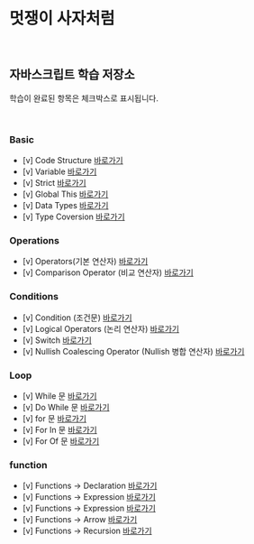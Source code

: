 # 멋쟁이 사자처럼

<br>

## 자바스크립트 학습 저장소

학습이 완료된 항목은 체크박스로 표시됩니다.

<br>

### Basic

- [v] Code Structure [바로가기](client\chapter\core\01.codeStructure.js)
- [v] Variable [바로가기](client\chapter\core\02.variables.js)
- [v] Strict [바로가기](client\chapter\core\03.strictMode.js)
- [v] Global This [바로가기](client\chapter\core\04.globalThis.js)
- [v] Data Types [바로가기](client\chapter\core\05.dataType.js)
- [v] Type Coversion [바로가기](client\chapter\core\06.typeConversion.js)

### Operations

- [v] Operators(기본 연산자) [바로가기](client\chapter\core\07-1.operation.js)
- [v] Comparison Operator (비교 연산자) [바로가기](client\chapter\core\07-2.operation.js)

### Conditions

- [v] Condition (조건문) [바로가기](client\chapter\core\08-1.condition.js)
- [v] Logical Operators (논리 연산자) [바로가기](client\chapter\core\08-2.condition.js)
- [v] Switch [바로가기](client\chapter\core\08-3.condition.js)
- [v] Nullish Coalescing Operator (Nullish 병합 연산자) [바로가기](client\chapter\core\08-4.condition.js)

### Loop

- [v] While 문 [바로가기](client\chapter\core\09-1.loop.js)
- [v] Do While 문 [바로가기](client\chapter\core\09-2.loop.js)
- [v] for 문 [바로가기](client\chapter\core\09-3.loop.js)
- [v] For In 문 [바로가기](client\chapter\core\09-4.loop.js)
- [v] For Of 문 [바로가기](client\chapter\core\09-5.loop.js)

### function

- [v] Functions → Declaration [바로가기](client\chapter\core\10-1.function.js)
- [v] Functions → Expression [바로가기](client\chapter\core\10-2.function.js)
- [v] Functions → Expression [바로가기](client\chapter\core\10-3.function.js)
- [v] Functions → Arrow [바로가기](client\chapter\core\10-4.function.js)
- [v] Functions → Recursion [바로가기](client\chapter\core\10-5.function.js)
